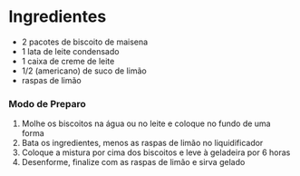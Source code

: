 # Ingredientes 



- 2 pacotes de biscoito de maisena 
- 1 lata de leite condensado 
- 1 caixa de creme de leite 
- 1/2 (americano) de suco de limão 
- raspas de limão

### Modo de Preparo

1. Molhe os biscoitos na água ou no leite e coloque no fundo de uma forma
2. Bata os ingredientes, menos as raspas de limão no liquidificador 
3. Coloque a mistura por cima dos biscoitos e leve à geladeira por 6 horas
4. Desenforme, finalize com as raspas de limão e sirva gelado



